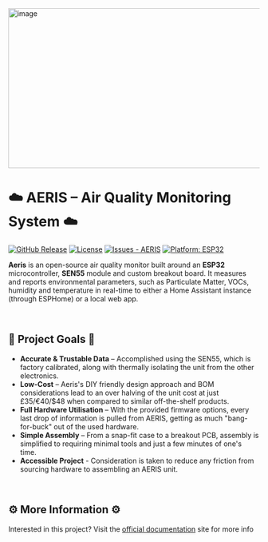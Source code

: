 <img width="1280" height="320" alt="image" src="https://github.com/user-attachments/assets/282ac998-404a-4882-8bfc-ee642892d781" />


# ☁️ AERIS – Air Quality Monitoring System ☁️

[![GitHub Release](https://img.shields.io/github/release/Alexander-T-Moss/AERIS?include_prereleases=&sort=semver&color=blue)](https://github.com/Alexander-T-Moss/AERIS/releases/)
[![License](https://img.shields.io/badge/License-GPL--3.0-blue)](#license)
[![Issues - AERIS](https://img.shields.io/github/issues/Alexander-T-Moss/AERIS)](https://github.com/Alexander-T-Moss/AERIS/issues)
[![Platform: ESP32](https://img.shields.io/badge/Platform-ESP32-blue.svg)](https://www.espressif.com/)

**Aeris** is an open-source air quality monitor built around an **ESP32** microcontroller, **SEN55** module and custom breakout board. It measures and reports environmental parameters, such as Particulate Matter, VOCs, humidity and temperature in real-time to either a Home Assistant instance (through ESPHome) or a local web app.

<br/>

## 📌 Project Goals 📌
- **Accurate & Trustable Data** – Accomplished using the SEN55, which is factory calibrated, along with thermally isolating the unit from the other electronics.
- **Low-Cost** – Aeris's DIY friendly design approach and BOM considerations lead to an over halving of the unit cost at just £35/€40/$48 when compared to similar off-the-shelf products.
- **Full Hardware Utilisation** – With the provided firmware options, every last drop of information is pulled from AERIS, getting as much "bang-for-buck" out of the used hardware.
- **Simple Assembly** – From a snap-fit case to a breakout PCB, assembly is simplified to requiring minimal tools and just a few minutes of one's time.
- **Accessible Project** - Consideration is taken to reduce any friction from sourcing hardware to assembling an AERIS unit. 

<br/>

## ⚙️ More Information ⚙️
Interested in this project? Visit the [official documentation](https://aeris-docs.xyz) site for more info
